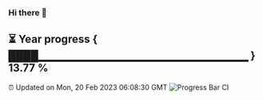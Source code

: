 ### Hi there 👋
⏳ Year progress { ████▁▁▁▁▁▁▁▁▁▁▁▁▁▁▁▁▁▁▁▁▁▁▁▁▁▁ } 13.77 %
---
⏰ Updated on Mon, 20 Feb 2023 06:08:30 GMT
![Progress Bar CI](https://github.com/Moyi321/Moyi321/workflows/Progress%20Bar%20CI/badge.svg)
